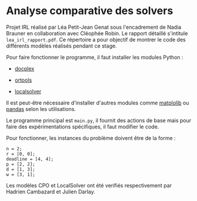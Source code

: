# Analyse comparative des solvers

Projet IRL réalisé par Léa Petit-Jean Genat sous l'encadrement de Nadia Brauner en collaboration avec Cléophée Robin.
Le rapport détaillé s'intitule `lea_irl_rapport.pdf`.
Ce répertoire a pour objectif de montrer le code des différents modèles réalisés pendant ce stage.

Pour faire fonctionner le programme, il faut installer les modules Python :

* [docplex](https://pypi.org/project/docplex/)

* [ortools](https://developers.google.com/optimization/install/)

* [localsolver](https://www.localsolver.com/download.html/)

Il est peut-être nécessaire d'installer d'autres modules comme [matplolib](https://matplotlib.org/stable/users/installing/index.html) ou [pandas](https://pandas.pydata.org/pandas-docs/stable/getting_started/install.html) selon les utilisations.

Le programme principal est `main.py`, il fournit des actions de base mais pour faire des expérimentations spécifiques,
il faut modifier le code.

Pour fonctionner, les instances du problème doivent être de la forme :
```
n = 2;  
r = [0, 0];  
deadline = [4, 4];  
p = [2, 2];  
d = [1, 3];  
w = [3, 1];
```
Les modèles CPO et LocalSolver ont été verifiés respectivement par Hadrien Cambazard et Julien Darlay.

